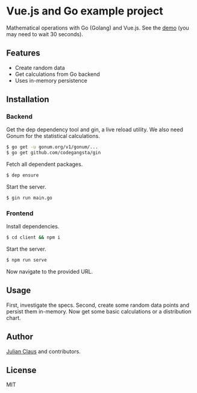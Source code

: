 # Vue.js and Go example project

Mathematical operations with Go (Golang) and Vue.js. See the [demo](https://vue-go-example.herokuapp.com) (you may need 
to wait 30 seconds).

## Features

- Create random data
- Get calculations from Go backend
- Uses in-memory persistence

## Installation

### Backend

Get the dep dependency tool and gin, a live reload utility. We also need Gonum for the statistical calculations. 

```bash
$ go get -u gonum.org/v1/gonum/...
$ go get github.com/codegangsta/gin
```

Fetch all dependent packages.

```bash
$ dep ensure
```

Start the server.

```bash
$ gin run main.go
```

### Frontend

Install dependencies.

```bash
$ cd client && npm i
```

Start the server.

```bash
$ npm run serve
```

Now navigate to the provided URL.

## Usage

First, investigate the specs. Second, create some random data points and persist them in-memory. Now get some basic calculations or a distribution chart.

## Author

[Julian Claus](https://www.julian-claus.de) and contributors.

## License

MIT

